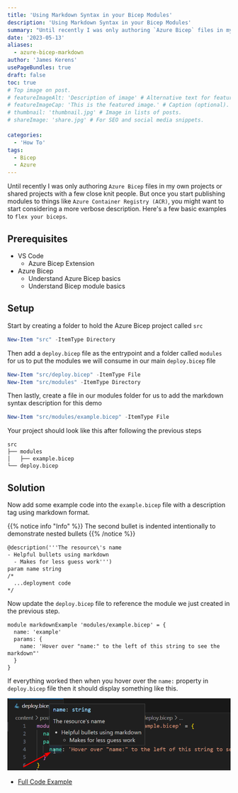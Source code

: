 ```yaml
---
title: 'Using Markdown Syntax in your Bicep Modules'
description: 'Using Markdown Syntax in your Bicep Modules'
summary: "Until recently I was only authoring `Azure Bicep` files in my own projects or shared projects with a few close knit people. But once you start publishing modules to things like `Azure Container Registry (ACR)`, you might want to start considering a more verbose description. Here's a few basic examples to `flex your biceps`."
date: '2023-05-13'
aliases:
  - azure-bicep-markdown
author: 'James Kerens'
usePageBundles: true
draft: false
toc: true
# Top image on post.
# featureImageAlt: 'Description of image' # Alternative text for featured image.
# featureImageCap: 'This is the featured image.' # Caption (optional).
# thumbnail: 'thumbnail.jpg' # Image in lists of posts.
# shareImage: 'share.jpg' # For SEO and social media snippets.

categories:
  - 'How To'
tags:
  - Bicep
  - Azure
---
```


Until recently I was only authoring `Azure Bicep` files in my own projects or shared projects with a few close knit people. But once you start publishing modules to things like `Azure Container Registry (ACR)`, you might want to start considering a more verbose description. Here's a few basic examples to `flex your biceps`.

## Prerequisites

- VS Code
  - Azure Bicep Extension
- Azure Bicep
  - Understand Azure Bicep basics
  - Understand Bicep module basics

## Setup

Start by creating a folder to hold the Azure Bicep project called `src`

```powershell
New-Item "src" -ItemType Directory
```

Then add a `deploy.bicep` file as the entrypoint and a folder called `modules` for us to put the modules we will consume in our main `deploy.bicep` file

```powershell
New-Item "src/deploy.bicep" -ItemType File
New-Item "src/modules" -ItemType Directory
```

Then lastly, create a file in our modules folder for us to add the markdown syntax description for this demo

```powershell
New-Item "src/modules/example.bicep" -ItemType File
```

Your project should look like this after following the previous steps

```text
src
├── modules
│   ├── example.bicep
└── deploy.bicep
```

## Solution

Now add some example code into the `example.bicep` file with a description tag using markdown format.

{{% notice info "Info" %}}
The second bullet is indented intentionally to demonstrate nested bullets
{{% /notice %}}

```bicep
@description('''The resource\'s name
- Helpful bullets using markdown 
  - Makes for less guess work''')
param name string
/*
  ...deployment code
*/
```

Now update the `deploy.bicep` file to reference the module we just created in the previous step.

```bicep
module markdownExample 'modules/example.bicep' = {
  name: 'example'
  params: {
    name: 'Hover over "name:" to the left of this string to see the markdown"'
  }
}
```

If everything worked then when you hover over the `name:` property in `deploy.bicep` file then it should display something like this.

![bicep-param-description](images/formatted-description.png "formatted description example")

- [Full Code Example](https://github.com/JKerens/hugo-testing/tree/main/content/post/2023-5%20Bicep%20Markdown/src/deploy.bicep)